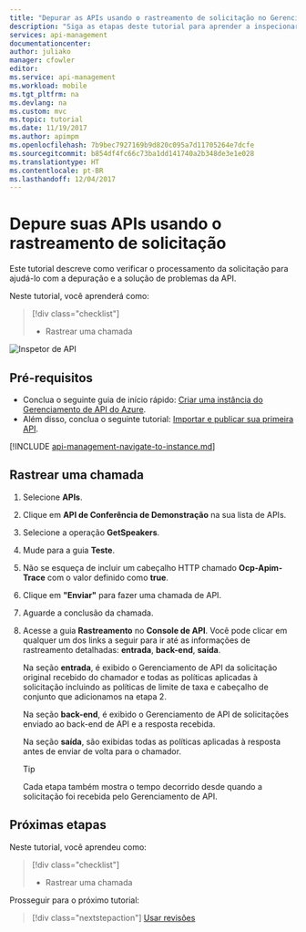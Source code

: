 ```yaml
---
title: "Depurar as APIs usando o rastreamento de solicitação no Gerenciamento de API do Azure | Microsoft Docs"
description: "Siga as etapas deste tutorial para aprender a inspecionar as etapas de processamento de solicitação no Gerenciamento de API do Azure."
services: api-management
documentationcenter: 
author: juliako
manager: cfowler
editor: 
ms.service: api-management
ms.workload: mobile
ms.tgt_pltfrm: na
ms.devlang: na
ms.custom: mvc
ms.topic: tutorial
ms.date: 11/19/2017
ms.author: apimpm
ms.openlocfilehash: 7b9bec7927169b9d820c095a7d11705264e7dcfe
ms.sourcegitcommit: b854df4fc66c73ba1dd141740a2b348de3e1e028
ms.translationtype: HT
ms.contentlocale: pt-BR
ms.lasthandoff: 12/04/2017
---
```

# <a name="debug-your-apis-using-request-tracing"></a>Depure suas APIs usando o rastreamento de solicitação

Este tutorial descreve como verificar o processamento da solicitação para ajudá-lo com a depuração e a solução de problemas da API. 

Neste tutorial, você aprenderá como:

> [!div class="checklist"]
> * Rastrear uma chamada

![Inspetor de API](media/api-management-howto-api-inspector/api-inspector001.PNG)

## <a name="prerequisites"></a>Pré-requisitos

+ Conclua o seguinte guia de início rápido: [Criar uma instância do Gerenciamento de API do Azure](get-started-create-service-instance.md).
+ Além disso, conclua o seguinte tutorial: [Importar e publicar sua primeira API](import-and-publish.md).

[!INCLUDE [api-management-navigate-to-instance.md](../../includes/api-management-navigate-to-instance.md)]

## <a name="trace-a-call"></a>Rastrear uma chamada

1. Selecione **APIs**.
2. Clique em **API de Conferência de Demonstração** na sua lista de APIs.
3. Selecione a operação **GetSpeakers**.
4. Mude para a guia **Teste**.
5. Não se esqueça de incluir um cabeçalho HTTP chamado **Ocp-Apim-Trace** com o valor definido como **true**.
6. Clique em **"Enviar"** para fazer uma chamada de API. 
7. Aguarde a conclusão da chamada. 
8. Acesse a guia **Rastreamento** no **Console de API**. Você pode clicar em qualquer um dos links a seguir para ir até as informações de rastreamento detalhadas: **entrada**, **back-end**, **saída**.

    Na seção **entrada**, é exibido o Gerenciamento de API da solicitação original recebido do chamador e todas as políticas aplicadas à solicitação incluindo as políticas de limite de taxa e cabeçalho de conjunto que adicionamos na etapa 2.

    Na seção **back-end**, é exibido o Gerenciamento de API de solicitações enviado ao back-end de API e a resposta recebida.
    
    Na seção **saída**, são exibidas todas as políticas aplicadas à resposta antes de enviar de volta para o chamador.
 
    > [!TIP]
    > Cada etapa também mostra o tempo decorrido desde quando a solicitação foi recebida pelo Gerenciamento de API.

## <a name="next-steps"></a>Próximas etapas

Neste tutorial, você aprendeu como:

> [!div class="checklist"]
> * Rastrear uma chamada

Prosseguir para o próximo tutorial:

> [!div class="nextstepaction"]
> [Usar revisões](api-management-get-started-revise-api.md)
